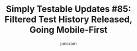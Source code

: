 ---
title: "Simply Testable Updates #85: Filtered Test History Released, Going Mobile-First"
author: joncram
newsletter:
    issue_number: 85th
    url: https://us5.campaign-archive2.com/?u=ac75e33d993d2b502e333ddd0&amp;id=d236e71cae
    highlights:
        - Filtered test history released
        - Going mobile-first
    closing_sentence: Expect the next newsletter in a week from now on 23 April 2014
---